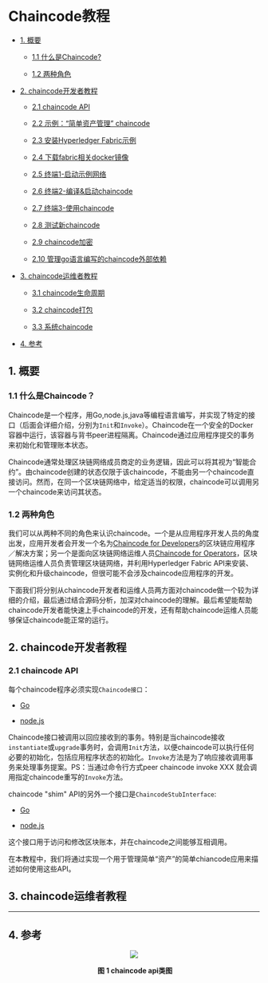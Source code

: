 # Chaincode教程

-  [1. 概要](https://github.com/berryjam/fabric-learning/blob/master/chaincode%E6%95%99%E7%A8%8B.md#1-%E6%A6%82%E8%A6%81)

    - [1.1 什么是Chaincode?](https://github.com/berryjam/fabric-learning/blob/master/chaincode%E6%95%99%E7%A8%8B.md#11-%E4%BB%80%E4%B9%88%E6%98%AFchaincode)
  
    - [1.2 两种角色](https://github.com/berryjam/fabric-learning/blob/master/chaincode%E6%95%99%E7%A8%8B.md#12-%E4%B8%A4%E7%A7%8D%E8%A7%92%E8%89%B2)
  
- [2. chaincode开发者教程](https://github.com/berryjam/fabric-learning/blob/master/chaincode%E6%95%99%E7%A8%8B.md#2-chaincode%E5%BC%80%E5%8F%91%E8%80%85%E6%95%99%E7%A8%8B)

    - [2.1 chaincode API]()
    
    - [2.2 示例：“简单资产管理” chaincode]()
    
    - [2.3 安装Hyperledger Fabric示例]()
    
    - [2.4 下载fabric相关docker镜像]()
    
    - [2.5 终端1-启动示例网络]()
    
    - [2.6 终端2-编译&启动chaincode]()
    
    - [2.7 终端3-使用chaincode]()
    
    - [2.8 测试新chaincode]()
    
    - [2.9 chaincode加密]()
    
    - [2.10 管理go语言编写的chaincode外部依赖]()
    
- [3. chaincode运维者教程](https://github.com/berryjam/fabric-learning/blob/master/chaincode%E6%95%99%E7%A8%8B.md#3-chaincode%E8%BF%90%E7%BB%B4%E8%80%85%E6%95%99%E7%A8%8B)

    - [3.1 chaincode生命周期]()
    
    - [3.2 chaincode打包]()
    
    - [3.3 系统chaincode]()

- [4. 参考](https://github.com/berryjam/fabric-learning/blob/master/chaincode%E6%95%99%E7%A8%8B.md#4-%E5%8F%82%E8%80%83)

## 1. 概要

### 1.1 什么是Chaincode？

Chaincode是一个程序，用Go,node.js,java等编程语言编写，并实现了特定的接口（后面会详细介绍，分别为`Init`和`Invoke`）。Chaincode在一个安全的Docker容器中运行，该容器与背书peer进程隔离。Chaincode通过应用程序提交的事务来初始化和管理账本状态。

Chaincode通常处理区块链网络成员商定的业务逻辑，因此可以将其视为“智能合约”。由chaincode创建的状态仅限于该chaincode，不能由另一个chaincode直接访问。然而，在同一个区块链网络中，给定适当的权限，chaincode可以调用另一个chaincode来访问其状态。

### 1.2 两种角色

我们可以从两种不同的角色来认识chaincode。一个是从应用程序开发人员的角度出发，应用开发者会开发一个名为[Chaincode for Developers](https://github.com/berryjam/fabric-learning/blob/master/chaincode%E6%95%99%E7%A8%8B.md#2-chaincode%E5%BC%80%E5%8F%91%E8%80%85%E6%95%99%E7%A8%8B)的区块链应用程序／解决方案；另一个是面向区块链网络运维人员[Chaincode for Operators](https://github.com/berryjam/fabric-learning/blob/master/chaincode%E6%95%99%E7%A8%8B.md#3-chaincode%E8%BF%90%E7%BB%B4%E8%80%85%E6%95%99%E7%A8%8B)，区块链网络运维人员负责管理区块链网络，并利用Hyperledger Fabric API来安装、实例化和升级chaincode，但很可能不会涉及chaincode应用程序的开发。

下面我们将分别从chaincode开发者和运维人员两方面对chaincode做一个较为详细的介绍，最后通过结合源码分析，加深对chaincode的理解。最后希望能帮助chaincode开发者能快速上手chaincode的开发，还有帮助chaincode运维人员能够保证chaincode能正常的运行。

## 2. chaincode开发者教程

### 2.1 chaincode API

每个chaincode程序必须实现`Chaincode接口`：

- [Go](http://godoc.org/github.com/hyperledger/fabric/core/chaincode/shim#ChaincodeStub)

- [node.js](https://fabric-shim.github.io/ChaincodeStub.html)

Chaincode接口被调用以回应接收到的事务。特别是当chaincode接收`instantiate`或`upgrade`事务时，会调用`Init`方法，以便chaincode可以执行任何必要的初始化，包括应用程序状态的初始化。`Invoke`方法是为了响应接收调用事务来处理事务提案。PS：当通过命令行方式peer chaincode invoke XXX 就会调用指定chaincode重写的`Invoke`方法。

chaincode "shim" API的另外一个接口是`ChaincodeStubInterface`:

- [Go](http://godoc.org/github.com/hyperledger/fabric/core/chaincode/shim#ChaincodeStub)

- [node.js](https://fabric-shim.github.io/ChaincodeStub.html)

这个接口用于访问和修改区块账本，并在chaincode之间能够互相调用。

在本教程中，我们将通过实现一个用于管理简单“资产”的简单chiancode应用来描述如何使用这些API。

## 3. chaincode运维者教程 

---

## 4. 参考

<div align="center">
<img src="https://github.com/berryjam/fabric-learning/blob/master/markdown_graph/chaincode-class-diagram.jpeg?raw=true">
</div>

<p align="center">
  <b>图 1 chaincode api类图</b><br>
</p>






